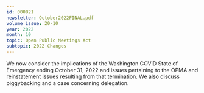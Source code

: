 ```yaml
---
id: 000821
newsletter: October2022FINAL.pdf
volume_issue: 20-10
year: 2022
month: 10
topic: Open Public Meetings Act
subtopic: 2022 Changes
---
```


We now consider the implications of the Washington COVID State of Emergency ending October 31, 2022 and issues pertaining to the OPMA and reinstatement issues resulting from that termination. We also discuss piggybacking and a case concerning delegation.